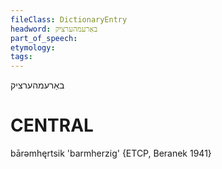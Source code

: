 ```yaml
---
fileClass: DictionaryEntry
headword: באַרעמהערציק
part_of_speech: 
etymology: 
tags: 
---
```

באַרעמהערציק

CENTRAL
========

bārəmhęrtsik 'barmherzig' {ETCP, Beranek 1941}